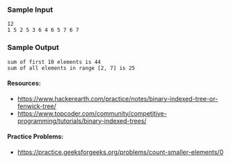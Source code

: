 ### Sample Input
```
12
1 5 2 5 3 6 4 6 5 7 6 7
```
### Sample Output
```
sum of first 10 elements is 44
sum of all elements in range [2, 7] is 25
```

#### Resources:  
- https://www.hackerearth.com/practice/notes/binary-indexed-tree-or-fenwick-tree/  
- https://www.topcoder.com/community/competitive-programming/tutorials/binary-indexed-trees/

#### Practice Problems:
 - https://practice.geeksforgeeks.org/problems/count-smaller-elements/0
